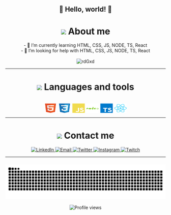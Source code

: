<div align="center">
<h2>👋 Hello, world! 👋</h2>
   
</div>

<div align="center">
   <h1><img src="https://media.giphy.com/media/3Ii2SW00oLZ8k/giphy.gif" height="30px"> About me</h1>
   - 🌱 I’m currently learning HTML, CSS, JS, NODE, TS, React<br>
   - 🤔 I’m looking for help with HTML, CSS, JS, NODE, TS, React<br>
   
   <br>
</div>
<div align="center">
    <img alt="rdGxd" src="https://github-readme-stats.vercel.app/api/top-langs/?username=rdGxd&layout=compact&langs_count=16&show_icons=true&theme=github_dark" />
</div>
   
---

<div align="center"> 
  <h1><img src="https://media.giphy.com/media/UvPvsX9oMlMWs/giphy.gif" height="30px"> Languages and tools</h1>
</div>

<div style="display: inline_block" align="center"><br>
   <img align="center" alt"rdG-HTML" height="30" width="40" src="https://raw.githubusercontent.com/devicons/devicon/master/icons/html5/html5-original.svg">
   <img align="center" alt"rdG-CSS" height="30" width="40" src="https://raw.githubusercontent.com/devicons/devicon/master/icons/css3/css3-original.svg">
   <img align="center" alt"rdG-Js" height="30" width="40" src="https://raw.githubusercontent.com/devicons/devicon/master/icons/javascript/javascript-plain.svg">
   <img align="center" alt"rdG-Node" height="30" width="40" src="https://raw.githubusercontent.com/devicons/devicon/master/icons/nodejs/nodejs-plain-wordmark.svg">
   <img align="center" alt"rdG-Ts" height="30" width="40" src="https://raw.githubusercontent.com/devicons/devicon/master/icons/typescript/typescript-plain.svg">
   <img align="center" alt="rdG-React" height="30" width="40" src="https://raw.githubusercontent.com/devicons/devicon/master/icons/react/react-original.svg">
</div>

---

<div align="center">
   <h1><img src="https://media.giphy.com/media/l0IyjS5FXeMOtVMyY/giphy.gif" height="30px"> Contact me</h1>
</div>

<div align="center">
   <a href="https://www.linkedin.com/in/rodrigo-silva-496564240/">
      <img alt="LinkedIn" src="https://img.shields.io/badge/LinkedIn-0077B5?style=for-the-badge&logo=linkedin&logoColor=white" />
    </a>
    <a href="mailto:rodriigo.hora@outlook.com.br">
        <img alt="Email" src="https://img.shields.io/badge/Microsoft_Outlook-0078D4?style=for-the-badge&logo=microsoft-outlook&logoColor=white" />
    </a>
   <a href="https://twitter.com/rdGxd">
      <img alt="Twitter" src="https://img.shields.io/badge/Twitter-1DA1F2?style=for-the-badge&logo=twitter&logoColor=white" />
    </a>
    <a href="https://www.instagram.com/rdgxdd/">
        <img alt="Instagram" src="https://img.shields.io/badge/-Instagram-%23E4405F?style=for-the-badge&logo=instagram&logoColor=white" />
    </a>
   <a href="https://www.twitch.tv/rdGxdd">
        <img alt="Twitch" src="https://img.shields.io/badge/Twitch-9146FF?style=for-the-badge&logo=twitch&logoColor=white" />
   </a>
</div>

---

###
 
![Snake animation](https://github.com/rdGxd/rdGxd/blob/output/github-contribution-grid-snake.svg)

<div align="center">
   <img src="https://komarev.com/ghpvc/?username=rdGxd&color=blueviolet" alt="Profile views" />
</div>
